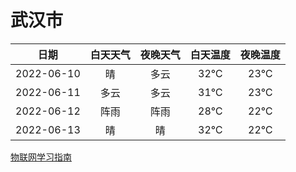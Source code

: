 # 武汉市
|日期|白天天气|夜晚天气|白天温度|夜晚温度|
|:--:|:--:|:--:|:--:|:--:|
|2022-06-10|晴|多云|32℃|23℃|
|2022-06-11|多云|多云|31℃|23℃|
|2022-06-12|阵雨|阵雨|28℃|22℃|
|2022-06-13|晴|晴|32℃|22℃|
 
[物联网学习指南](http://doc.lziqi.top/IoT)

